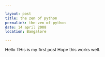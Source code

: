 ```yaml
---

layout: post
title: the zen of python 
permalink: the-zen-of-python
date: 14 april 2008
location: Bangalore

---
```


Hello
THis is my first post
Hope this works well.
